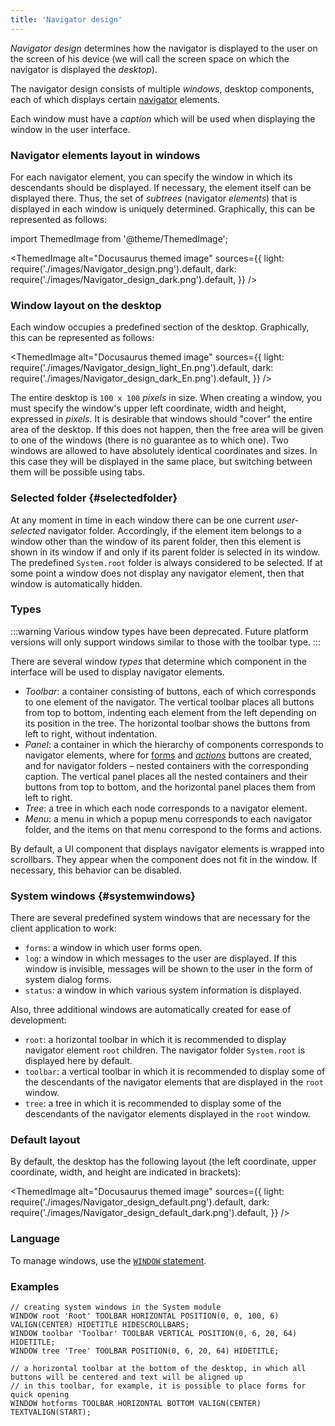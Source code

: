 ```yaml
---
title: 'Navigator design'
---
```


*Navigator design* determines how the navigator is displayed to the user on the screen of his device (we will call the screen space on which the navigator is displayed the *desktop*).

The navigator design consists of multiple *windows*, desktop components, each of which displays certain [navigator](Navigator.md) elements. 

Each window must have a *caption* which will be used when displaying the window in the user interface.

### Navigator elements layout in windows

For each navigator element, you can specify the window in which its descendants should be displayed. If necessary, the element itself can be displayed there. Thus, the set of *subtrees* (navigator *elements*) that is displayed in each window is uniquely determined. Graphically, this can be represented as follows:


import ThemedImage from '@theme/ThemedImage';

<ThemedImage
    alt="Docusaurus themed image"
    sources={{
        light: require('./images/Navigator_design.png').default,
        dark: require('./images/Navigator_design_dark.png').default,
    }}
/>

### Window layout on the desktop

Each window occupies a predefined section of the desktop. Graphically, this can be represented as follows:

<ThemedImage
    alt="Docusaurus themed image"
    sources={{
        light: require('./images/Navigator_design_light_En.png').default,
        dark: require('./images/Navigator_design_dark_En.png').default,
    }}
/>

The entire desktop is `100 x 100` *pixels* in size. When creating a window, you must specify the window's upper left coordinate, width and height, expressed in *pixels*. It is desirable that windows should "cover" the entire area of the desktop. If this does not happen, then the free area will be given to one of the windows (there is no guarantee as to which one). Two windows are allowed to have absolutely identical coordinates and sizes. In this case they will be displayed in the same place, but switching between them will be possible using tabs.

### Selected folder {#selectedfolder}

At any moment in time in each window there can be one current *user-selected* navigator folder. Accordingly, if the element item belongs to a window other than the window of its parent folder, then this element is shown in its window if and only if its parent folder is selected in its window. The predefined `System.root` folder is always considered to be selected. If at some point a window does not display any navigator element, then that window is automatically hidden.

### Types

:::warning
Various window types have been deprecated. Future platform versions will only support windows similar to those with the toolbar type.
:::

There are several window *types* that determine which component in the interface will be used to display navigator elements.

-   *Toolbar*: a container consisting of buttons, each of which corresponds to one element of the navigator. The vertical toolbar places all buttons from top to bottom, indenting each element from the left depending on its position in the tree. The horizontal toolbar shows the buttons from left to right, without indentation.
-   *Panel*: a container in which the hierarchy of components corresponds to navigator elements, where for [forms](Forms.md) and *[actions](Actions.md)* buttons are created, and for navigator folders – nested containers with the corresponding caption. The vertical panel places all the nested containers and their buttons from top to bottom, and the horizontal panel places them from left to right.
-   *Tree*: a tree in which each node corresponds to a navigator element.
-   *Menu*: a menu in which a popup menu corresponds to each navigator folder, and the items on that menu correspond to the forms and actions.

By default, a UI component that displays navigator elements is wrapped into scrollbars. They appear when the component does not fit in the window. If necessary, this behavior can be disabled.

### System windows {#systemwindows}

There are several predefined system windows that are necessary for the client application to work:

-   `forms`: a window in which user forms open.
-   `log`: a window in which messages to the user are displayed. If this window is invisible, messages will be shown to the user in the form of system dialog forms.
-   `status`: a window in which various system information is displayed.

Also, three additional windows are automatically created for ease of development:

-   `root`: a horizontal toolbar in which it is recommended to display navigator element `root` children. The navigator folder `System.root` is displayed here by default.
-   `toolbar`: a vertical toolbar in which it is recommended to display some of the descendants of the navigator elements that are displayed in the `root` window.
-   `tree`: a tree in which it is recommended to display some of the descendants of the navigator elements displayed in the `root` window.

### Default layout

By default, the desktop has the following layout (the left coordinate, upper coordinate, width, and height are indicated in brackets):


<ThemedImage
    alt="Docusaurus themed image"
    sources={{
        light: require('./images/Navigator_design_default.png').default,
        dark: require('./images/Navigator_design_default_dark.png').default,
    }}
/>

### Language

To manage windows, use the [`WINDOW` statement](WINDOW_statement.md).

### Examples

```lsf
// creating system windows in the System module
WINDOW root 'Root' TOOLBAR HORIZONTAL POSITION(0, 0, 100, 6) VALIGN(CENTER) HIDETITLE HIDESCROLLBARS;
WINDOW toolbar 'Toolbar' TOOLBAR VERTICAL POSITION(0, 6, 20, 64) HIDETITLE;
WINDOW tree 'Tree' TOOLBAR POSITION(0, 6, 20, 64) HIDETITLE;

// a horizontal toolbar at the bottom of the desktop, in which all buttons will be centered and text will be aligned up
// in this toolbar, for example, it is possible to place forms for quick opening
WINDOW hotforms TOOLBAR HORIZONTAL BOTTOM VALIGN(CENTER) TEXTVALIGN(START);
```

  
